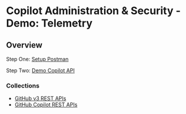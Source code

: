 # Copilot Administration & Security - Demo: Telemetry

## Overview

Step One: [Setup Postman](postman-setup-info/postman-collection-setup.md)

Step Two: [Demo Copilot API](GitHub-Copilot-API-Demo.md)


### Collections 

- [GitHub v3 REST APIs](postman-setup-info/GitHub-v3-REST-API.postman_collection.json)
- [GitHub Copilot REST APIs](postman-setup-info/GitHubCopilotAPI.postman_collection.json)
